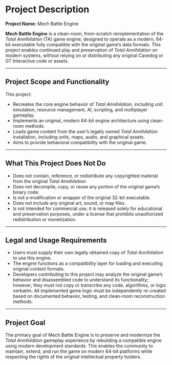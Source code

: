 # Project Description

**Project Name:** Mech Battle Engine

**Mech Battle Engine** is a clean-room, from-scratch reimplementation of the *Total Annihilation* (TA) game engine, designed to operate as a modern, 64-bit executable fully compatible with the original game’s data formats. This project enables continued play and preservation of *Total Annihilation* on modern systems, without relying on or distributing any original Cavedog or GT Interactive code or assets.

---

## Project Scope and Functionality

This project:

- Recreates the core engine behavior of *Total Annihilation*, including unit simulation, resource management, AI, scripting, and multiplayer gameplay.
- Implements an original, modern 64-bit engine architecture using clean-room methods.
- Loads game content from the user’s legally owned *Total Annihilation* installation, including units, maps, audio, and graphical assets.
- Aims to provide behavioral compatibility with the original game.

---

## What This Project Does Not Do

- Does not contain, reference, or redistribute any copyrighted material from the original *Total Annihilation*.
- Does not decompile, copy, or reuse any portion of the original game’s binary code.
- Is not a modification or wrapper of the original 32-bit executable.
- Does not include any original art, sound, or map files.
- Is not intended for commercial use; it is released solely for educational and preservation purposes, under a license that prohibits unauthorized redistribution or monetization.

---

## Legal and Usage Requirements

- Users must supply their own legally obtained copy of *Total Annihilation* to use this engine.
- The engine functions as a compatibility layer for loading and executing original content formats.
- Developers contributing to this project may analyze the original game’s behavior and disassembled code to understand its functionality; however, they must not copy or transcribe any code, algorithms, or logic verbatim. All implemented game logic must be independently re-created based on documented behavior, testing, and clean-room reconstruction methods.

---

## Project Goal

The primary goal of Mech Battle Engine is to preserve and modernize the *Total Annihilation* gameplay experience by rebuilding a compatible engine using modern development standards. This enables the community to maintain, extend, and run the game on modern 64-bit platforms while respecting the rights of the original intellectual property holders.
